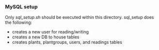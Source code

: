### MySQL setup

Only *sql_setup.sh* should be executed within this directory. sql_setup does the following:
* creates a new user for reading/writing
* creates a new DB to house tables
* creates plants, plantgroups, users, and readings tables